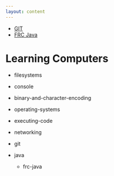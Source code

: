 ```yaml
---
layout: content
---
```


* [GIT](git)
* [FRC Java](frc-java)

# Learning Computers
* filesystems
* console
* binary-and-character-encoding

* operating-systems
* executing-code
* networking
* git

* java
    * frc-java


        